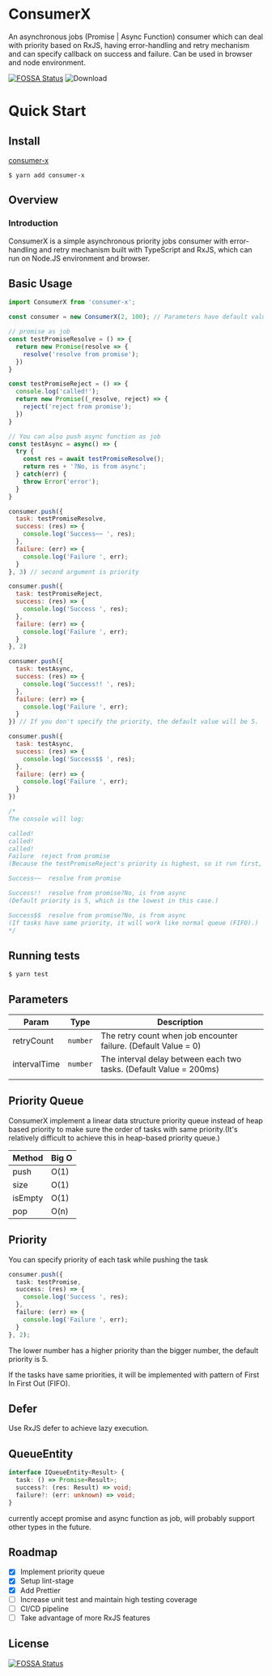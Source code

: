 # ConsumerX
An asynchronous jobs (Promise | Async Function) consumer which can deal with priority based on RxJS, having error-handling and retry mechanism and can specify callback on success and failure. Can be used in browser and node environment.

[![FOSSA Status](https://app.fossa.com/api/projects/git%2Bgithub.com%2Fkylemocode%2FConsumerX.svg?type=shield)](https://app.fossa.com/projects/git%2Bgithub.com%2Fkylemocode%2FConsumerX?ref=badge_shield)
![Download](https://img.shields.io/npm/dt/consumer-x)

# Quick Start

## Install

[consumer-x](https://www.npmjs.com/package/consumer-x)
```shell
$ yarn add consumer-x
```

## Overview
### Introduction
ConsumerX is a simple asynchronous priority jobs consumer with error-handling and retry mechanism built with TypeScript and RxJS, which can run on Node.JS environment and browser.

## Basic Usage

```javascript
import ConsumerX from 'consumer-x';

const consumer = new ConsumerX(2, 100); // Parameters have default value: retryCount = 0, intervalTime = 200

// promise as job
const testPromiseResolve = () => {
  return new Promise(resolve => {
    resolve('resolve from promise');
  })
}

const testPromiseReject = () => {
  console.log('called!');
  return new Promise((_resolve, reject) => {
    reject('reject from promise');
  })
}

// You can also push async function as job
const testAsync = async() => {
  try {
    const res = await testPromiseResolve();
    return res + '?No, is from async';
  } catch(err) {
    throw Error('error');
  }
}

consumer.push({
  task: testPromiseResolve,
  success: (res) => {
    console.log('Success~~ ', res);
  },
  failure: (err) => {
    console.log('Failure ', err);
  }
}, 3) // second argument is priority

consumer.push({
  task: testPromiseReject,
  success: (res) => {
    console.log('Success ', res);
  },
  failure: (err) => {
    console.log('Failure ', err);
  }
}, 2)

consumer.push({
  task: testAsync,
  success: (res) => {
    console.log('Success!! ', res);
  },
  failure: (err) => {
    console.log('Failure ', err);
  }
}) // If you don't specify the priority, the default value will be 5. 

consumer.push({
  task: testAsync,
  success: (res) => {
    console.log('Success$$ ', res);
  },
  failure: (err) => {
    console.log('Failure ', err);
  }
})

/*
The console will log:

called!
called!
called!
Failure  reject from promise
(Because the testPromiseReject's priority is highest, so it run first, and because we set the retryCount to 2 when we created the instance, so it will retry two time (the initial call + 2 retry count, so totally 3 times.) If the last retry also fail, it will call the failure callback.)

Success~~  resolve from promise

Success!!  resolve from promise?No, is from async
(Default priority is 5, which is the lowest in this case.)

Success$$  resolve from promise?No, is from async
(If tasks have same priority, it will work like normal queue (FIFO).)
*/

```

## Running tests

```shell
$ yarn test
```

## Parameters

| Param        | Type     | Description                                                        |
|--------------|----------|--------------------------------------------------------------------|
| retryCount   | `number` | The retry count when job encounter failure. (Default Value = 0)    |
| intervalTime | `number` | The interval delay between each two tasks. (Default Value = 200ms) |
|              |          |                                                                    |

## Priority Queue
ConsumerX implement a linear data structure priority queue instead of heap based priority to make sure the order of tasks with same priority.(It's relatively difficult to achieve this in heap-based priority queue.)

| Method         | Big O    |
|----------------|----------|
| push           | O(1)     |
| size           | O(1)     |
| isEmpty        | O(1)     |
| pop            | O(n)     |

## Priority
You can specify priority of each task while pushing the task

```typescript
consumer.push({
  task: testPromise,
  success: (res) => {
    console.log('Success ', res);
  },
  failure: (err) => {
    console.log('Failure ', err);
  }
}, 2);
```
The lower number has a higher priority than the bigger number, the default priority is 5.

If the tasks have same priorities, it will be implemented with pattern of First In First Out (FIFO).

## Defer
Use RxJS defer to achieve lazy execution.

## QueueEntity
```typescript
interface IQueueEntity<Result> {
  task: () => Promise<Result>;
  success?: (res: Result) => void;
  failure?: (err: unknown) => void;
}
```
currently accept promise and async function as job, will probably support other types in the future.

## Roadmap
  - [X] Implement priority queue
  - [X] Setup lint-stage
  - [X] Add Prettier
  - [ ] Increase unit test and maintain high testing coverage
  - [ ] CI/CD pipeline
  - [ ] Take advantage of more RxJS features

## License
[![FOSSA Status](https://app.fossa.com/api/projects/git%2Bgithub.com%2Fkylemocode%2FConsumerX.svg?type=large)](https://app.fossa.com/projects/git%2Bgithub.com%2Fkylemocode%2FConsumerX?ref=badge_large)
